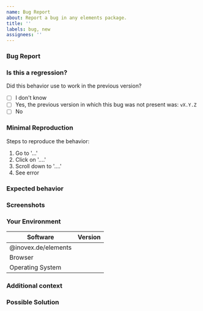 ```yaml
---
name: Bug Report
about: Report a bug in any elements package.
title: ''
labels: bug, new
assignees: ''
---
```


<!--
Hi there, nice to meet you!

Before submitting an issue, please search open and closed issues. Existing issues often contain information about workarounds, resolution, or progress updates. If your issue is not addressed feel free to fill out this template.

PS: All the things within the comments section will not be rendered when submitting the issue. These are just some important points to support you by providing us with all the relevant information we need to reproduce and understand your problem better. Feel free to remove these comments.
-->

### Bug Report

<!-- Please provide a clear and concise description of the problem here. -->

### Is this a regression?

<!-- Please check one of the checkboxes below. -->

Did this behavior use to work in the previous version?
* [ ] I don't know
* [ ] Yes, the previous version in which this bug was not present was: `vX.Y.Z`
* [ ] No

### Minimal Reproduction

<!--
If CodeSandbox or Stackblitz is better suitable for reproduction of your issue, here are some links to get up fast:

* Web Components: https://stackblitz.com/edit/ino-elements-js-example
* Angular: https://codesandbox.io/s/github/inovex/elements-example-angular
* React: https://codesandbox.io/s/github/inovex/elements-example-react
* Vue: https://codesandbox.io/s/github/inovex/elements-example-vue
-->

Steps to reproduce the behavior:

1. Go to '...'
2. Click on '....'
3. Scroll down to '....'
4. See error

### Expected behavior

<!-- A clear and concise description of what you expected to happen. -->

### Screenshots

<!-- If applicable, add screenshots to help explain your problem. -->

### Your Environment

<!-- Please fill out the table below. -->

| Software            | Version |
| ------------------- | ------- |
| @inovex.de/elements |         |
| Browser             |         |
| Operating System    |         |

### Additional context

<!-- Add any other context about the problem here. -->

### Possible Solution

<!-- If you have already found a possible solution to the issue, please describe it here -->
